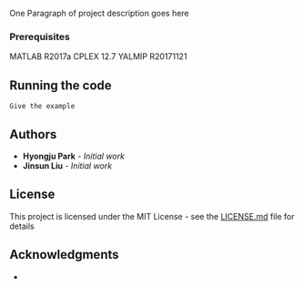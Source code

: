One Paragraph of project description goes here


### Prerequisites

MATLAB R2017a
CPLEX 12.7
YALMIP R20171121



## Running the code

```
Give the example
```


## Authors

* **Hyongju Park** - *Initial work*
* **Jinsun Liu** - *Initial work*


## License

This project is licensed under the MIT License - see the [LICENSE.md](LICENSE.md) file for details

## Acknowledgments

* 
